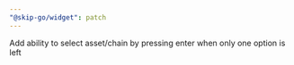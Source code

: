 ```yaml
---
"@skip-go/widget": patch
---
```


Add ability to select asset/chain by pressing enter when only one option is left
